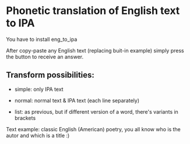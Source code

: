 # Phonetic translation of English text to IPA

You have to install eng_to_ipa

After copy-paste any English text (replacing buit-in example) simply press the button to receive an answer.

## Transform possibilities:
  
* simple: only IPA text 
  
* normal: normal text & IPA text (each line separately) 

* list: as previous, but if different version of a word, there's variants in brackets
  
Text example: classic English (American) poetry, you all know who is the autor and which is a title :)
